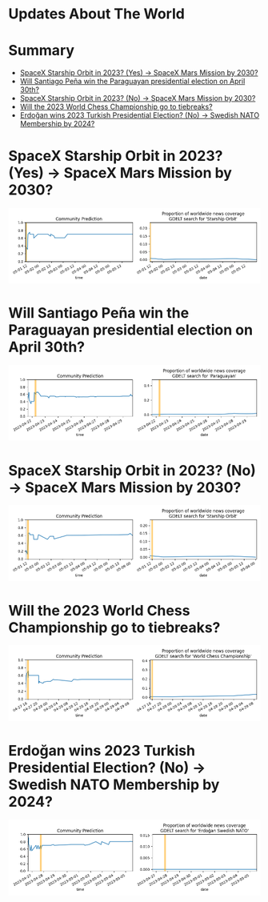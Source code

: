 
Updates About The World
=======================

Summary
=======

* [SpaceX Starship Orbit in 2023? (Yes) → SpaceX Mars Mission by 2030?](#spacex-starship-orbit-in-2023-yes--spacex-mars-mission-by-2030)
* [Will Santiago Peña win the Paraguayan presidential election on April 30th?](#will-santiago-pea-win-the-paraguayan-presidential-election-on-april-30th)
* [SpaceX Starship Orbit in 2023? (No) → SpaceX Mars Mission by 2030?](#spacex-starship-orbit-in-2023-no--spacex-mars-mission-by-2030)
* [Will the 2023 World Chess Championship go to tiebreaks?](#will-the-2023-world-chess-championship-go-to-tiebreaks)
* [Erdoğan wins 2023 Turkish Presidential Election? (No) → Swedish NATO Membership by 2024?](#erdoan-wins-2023-turkish-presidential-election-no--swedish-nato-membership-by-2024)

# SpaceX Starship Orbit in 2023? (Yes) → SpaceX Mars Mission by 2030?


![SpaceX Mars Mission by 2030?](assets/01.png)
# Will Santiago Peña win the Paraguayan presidential election on April 30th?


![Will Santiago Peña win the Paraguay election?](assets/03.png)
# SpaceX Starship Orbit in 2023? (No) → SpaceX Mars Mission by 2030?


![SpaceX Mars Mission by 2030?](assets/05.png)
# Will the 2023 World Chess Championship go to tiebreaks?


![2023 World Chess Championship tiebreaks?](assets/08.png)
# Erdoğan wins 2023 Turkish Presidential Election? (No) → Swedish NATO Membership by 2024?


![Swedish NATO Membership by 2024?](assets/10.png)